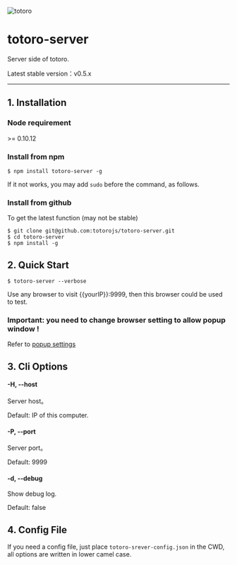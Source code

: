 ![totoro](https://f.cloud.github.com/assets/340282/891339/657d9018-fa54-11e2-9760-6955388fd8fc.jpg)

# totoro-server

Server side of totoro.

Latest stable version：v0.5.x

---

## 1. Installation

### Node requirement

\>= 0.10.12

### Install from npm

```
$ npm install totoro-server -g
```

If it not works, you may add `sudo` before the command, as follows.

### Install from github

To get the latest function (may not be stable)

```
$ git clone git@github.com:totorojs/totoro-server.git
$ cd totoro-server
$ npm install -g
```

## 2. Quick Start

```
$ totoro-server --verbose
```

Use any browser to visit {{yourIP}}:9999, then this browser could be used to test.

### Important: you need to change browser setting to allow popup window !

Refer to [popup settings](https://github.com/totorojs/totoro-server/wiki/Popup-Settings.zh)

## 3. Cli Options

#### -H, --host

Server host。

Default: IP of this computer.

#### -P, --port

Server port。

Default: 9999

#### -d, --debug

Show debug log.

Default: false

## 4. Config File

If you need a config file, just place `totoro-srever-config.json` in the CWD, all options are written in lower camel case.
